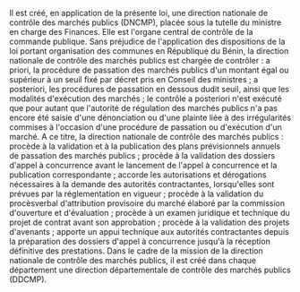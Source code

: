 
Il est créé, en application de la présente loi, une direction nationale
de contrôle des marchés publics (DNCMP), placée sous la tutelle du
ministre en charge des Finances. Elle est l'organe central de contrôle
de la commande publique.
Sans préjudice de l'application des dispositions de la loi portant
organisation des communes en République du Bénin, la direction nationale
de contrôle des marchés publics est chargée de contrôler :
a priori, la procédure de passation des marchés publics d'un montant
égal ou supérieur à un seuil fixé par décret pris en Conseil des
ministres ;
a posteriori, les procédures de passation en dessous dudit seuil,
ainsi que les modalités d'exécution des marchés ; le contrôle a
posteriori n'est exécuté que pour autant que l'autorité de
régulation des marchés publics n'a pas encore été saisie d'une
dénonciation ou d'une plainte liée à des irrégularités commises à
l'occasion d'une procédure de passation ou d'exécution d'un marché.
A ce titre, la direction nationale de contrôle des marchés publics :
procède à la validation et à la publication des plans prévisionnels
annuels de passation des marchés publics ;
procède à la validation des dossiers d'appel à concurrence avant le
lancement de l'appel à concurrence et la publication correspondante ;
accorde les autorisations et dérogations nécessaires à la demande des
autorités contractantes, lorsqu'elles sont prévues par la
réglementation en vigueur ;
procède à la validation du procèsverbal d'attribution provisoire du
marché élaboré par la commission d'ouverture et d'évaluation ;
procède à un examen juridique et technique du projet de contrat avant
son approbation ;
procède à la validation des projets d'avenants ;
apporte un appui technique aux autorités contractantes depuis la
préparation des dossiers d'appel à concurrence jusqu'à la réception
définitive des prestations.
Dans le cadre de la mission de la direction nationale de contrôle des
marchés publics, il est créé dans chaque département une direction
départementale de contrôle des marchés publics (DDCMP).